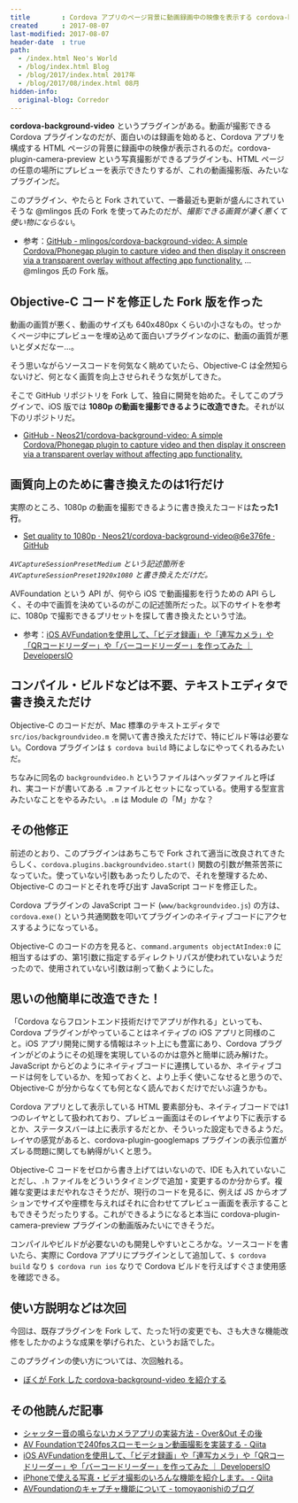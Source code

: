 ```yaml
---
title        : Cordova アプリのページ背景に動画録画中の映像を表示する cordova-background-video プラグインを Fork して 1080p 動画を録画できるようにした
created      : 2017-08-07
last-modified: 2017-08-07
header-date  : true
path:
  - /index.html Neo's World
  - /blog/index.html Blog
  - /blog/2017/index.html 2017年
  - /blog/2017/08/index.html 08月
hidden-info:
  original-blog: Corredor
---
```


**cordova-background-video** というプラグインがある。動画が撮影できる Cordova プラグインなのだが、面白いのは録画を始めると、Cordova アプリを構成する HTML ページの背景に録画中の映像が表示されるのだ。cordova-plugin-camera-preview という写真撮影ができるプラグインも、HTML ページの任意の場所にプレビューを表示できたりするが、これの動画撮影版、みたいなプラグインだ。

このプラグイン、やたらと Fork されていて、一番最近も更新が盛んにされていそうな @mlingos 氏の Fork を使ってみたのだが、*撮影できる画質が凄く悪くて使い物にならない*。

- 参考：[GitHub - mlingos/cordova-background-video: A simple Cordova/Phonegap plugin to capture video and then display it onscreen via a transparent overlay without affecting app functionality.](https://github.com/mlingos/cordova-background-video) … @mlingos 氏の Fork 版。

## Objective-C コードを修正した Fork 版を作った

動画の画質が悪く、動画のサイズも 640x480px くらいの小さなもの。せっかくページ中にプレビューを埋め込めて面白いプラグインなのに、動画の画質が悪いとダメだなー…。

そう思いながらソースコードを何気なく眺めていたら、Objective-C は全然知らないけど、何となく画質を向上させられそうな気がしてきた。

そこで GitHub リポジトリを Fork して、独自に開発を始めた。そしてこのプラグインで、iOS 版では **1080p の動画を撮影できるように改造できた**。それが以下のリポジトリだ。

- [GitHub - Neos21/cordova-background-video: A simple Cordova/Phonegap plugin to capture video and then display it onscreen via a transparent overlay without affecting app functionality.](https://github.com/Neos21/cordova-background-video)

## 画質向上のために書き換えたのは1行だけ

実際のところ、1080p の動画を撮影できるように書き換えたコードは**たった1行**。

- [Set quality to 1080p · Neos21/cordova-background-video@6e376fe · GitHub](https://github.com/Neos21/cordova-background-video/commit/6e376fe8d137e086a237c67099d71b1968407797#diff-2b653200478ad92108ab6e918d0d750fL56)

*`AVCaptureSessionPresetMedium` という記述箇所を `AVCaptureSessionPreset1920x1080` と書き換えただけだ。*

AVFoundation という API が、何やら iOS で動画撮影を行うための API らしく、その中で画質を決めているのがこの記述箇所だった。以下のサイトを参考に、1080p で撮影できるプリセットを探して書き換えたという寸法。

- 参考：[iOS AVFundationを使用して、「ビデオ録画」や「連写カメラ」や「QRコードリーダー」や「バーコードリーダー」を作ってみた ｜ DevelopersIO](http://dev.classmethod.jp/smartphone/ios-avfundation/)

## コンパイル・ビルドなどは不要、テキストエディタで書き換えただけ

Objective-C のコードだが、Mac 標準のテキストエディタで `src/ios/backgroundvideo.m` を開いて書き換えただけで、特にビルド等は必要ない。Cordova プラグインは `$ cordova build` 時によしなにやってくれるみたいだ。

ちなみに同名の `backgroundvideo.h` というファイルはヘッダファイルと呼ばれ、実コードが書いてある `.m` ファイルとセットになっている。使用する型宣言みたいなことをやるみたい。`.m` は Module の「M」かな？

## その他修正

前述のとおり、このプラグインはあちこちで Fork されて適当に改良されてきたらしく、`cordova.plugins.backgroundvideo.start()` 関数の引数が無茶苦茶になっていた。使っていない引数もあったりしたので、それを整理するため、Objective-C のコードとそれを呼び出す JavaScript コードを修正した。

Cordova プラグインの JavaScript コード (`www/backgroundvideo.js`) の方は、`cordova.exe()` という共通関数を叩いてプラグインのネイティブコードにアクセスするようになっている。

Objective-C のコードの方を見ると、`command.arguments objectAtIndex:0` に相当するはずの、第1引数に指定するディレクトリパスが使われていないようだったので、使用されていない引数は削って動くようにした。

## 思いの他簡単に改造できた！

「Cordova ならフロントエンド技術だけでアプリが作れる」といっても、Cordova プラグインがやっていることはネイティブの iOS アプリと同様のこと。iOS アプリ開発に関する情報はネット上にも豊富にあり、Cordova プラグインがどのようにその処理を実現しているのかは意外と簡単に読み解けた。JavaScript からどのようにネイティブコードに連携しているか、ネイティブコードは何をしているか、を知っておくと、より上手く使いこなせると思うので、Objective-C が分からなくても何となく読んでおくだけでだいぶ違うかも。

Cordova アプリとして表示している HTML 要素部分も、ネイティブコードでは1つのレイヤとして扱われており、プレビュー画面はそのレイヤより下に表示するとか、ステータスバーは上に表示するだとか、そういった設定もできるようだ。レイヤの感覚があると、cordova-plugin-googlemaps プラグインの表示位置がズレる問題に関しても納得がいくと思う。

Objective-C コードをゼロから書き上げてはいないので、IDE も入れていないことだし、`.h` ファイルをどういうタイミングで追加・変更するのか分からず。複雑な変更はまだやれなさそうだが、現行のコードを見るに、例えば JS からオプションでサイズや座標を与えればそれに合わせてプレビュー画面を表示することもできそうだったりする。これができるようになると本当に cordova-plugin-camera-preview プラグインの動画版みたいにできそうだ。

コンパイルやビルドが必要ないのも開発しやすいところかな。ソースコードを書いたら、実際に Cordova アプリにプラグインとして追加して、`$ cordova build` なり `$ cordova run ios` なりで Cordova ビルドを行えばすぐさま使用感を確認できる。

## 使い方説明などは次回

今回は、既存プラグインを Fork して、たった1行の変更でも、さも大きな機能改修をしたかのような成果を挙げられた、というお話でした。

このプラグインの使い方については、次回触れる。

- [ぼくが Fork した cordova-background-video を紹介する](/blog/2017/08/14-02.html)

## その他読んだ記事

- [シャッター音の鳴らないカメラアプリの実装方法 - Over&Out その後](http://d.hatena.ne.jp/shu223/20121202/1354436478)
- [AV Foundationで240fpsスローモーション動画撮影を実装する - Qiita](http://qiita.com/shu223/items/51f764101e6fd5c2161b)
- [iOS AVFundationを使用して、「ビデオ録画」や「連写カメラ」や「QRコードリーダー」や「バーコードリーダー」を作ってみた ｜ DevelopersIO](http://dev.classmethod.jp/smartphone/ios-avfundation/)
- [iPhoneで使える写真・ビデオ撮影のいろんな機能を紹介します。 - Qiita](http://qiita.com/hkato193/items/9fa2145c5583487bb859)
- [AVFoundationのキャプチャ機能について - tomoyaonishiのブログ](http://tomoyaonishi.hatenablog.jp/entry/2014/06/29/024010)
